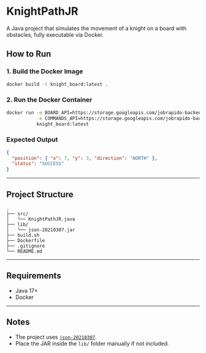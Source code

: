 # KnightPathJR
A Java project that simulates the movement of a knight on a board with obstacles, fully executable via Docker.
## How to Run

### 1. Build the Docker Image

```bash
docker build -t knight_board:latest .
```

### 2. Run the Docker Container

```bash
docker run -e BOARD_API=https://storage.googleapis.com/jobrapido-backend-test/board.json \
           -e COMMANDS_API=https://storage.googleapis.com/jobrapido-backend-test/commands.json \
           knight_board:latest
```

### Expected Output

```json
{
  "position": { "x": 7, "y": 3, "direction": "NORTH" },
  "status": "SUCCESS"
}
```

---

## Project Structure

```
.
├── src/
│   └── KnightPathJR.java
├── lib/
│   └── json-20210307.jar
├── build.sh
├── Dockerfile
├── .gitignore
└── README.md
```

---

## Requirements

- Java 17+
- Docker

---

## Notes

- The project uses [`json-20210307`](https://repo1.maven.org/maven2/org/json/json/20210307/json-20210307.jar).
- Place the JAR inside the `lib/` folder manually if not included.